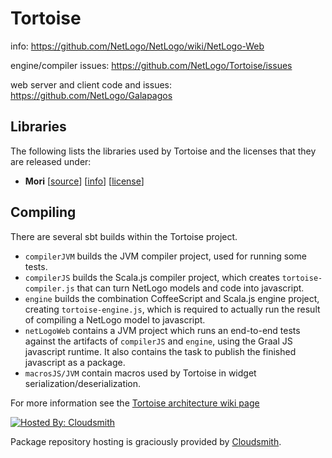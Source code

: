 # Tortoise

info: https://github.com/NetLogo/NetLogo/wiki/NetLogo-Web

engine/compiler issues: https://github.com/NetLogo/Tortoise/issues

web server and client code and issues: https://github.com/NetLogo/Galapagos

## Libraries

The following lists the libraries used by Tortoise and the licenses that they are released under:

  * **Mori** [[source](https://github.com/swannodette/mori)] [[info](http://swannodette.github.io/mori/)] [[license](http://www.eclipse.org/legal/epl-v10.html)]

## Compiling

There are several sbt builds within the Tortoise project.
* `compilerJVM` builds the JVM compiler project, used for running some tests.
* `compilerJS` builds the Scala.js compiler project, which creates `tortoise-compiler.js` that can turn NetLogo models and code into javascript.
* `engine` builds the combination CoffeeScript and Scala.js engine project, creating `tortoise-engine.js`, which is required to actually run the result of compiling a NetLogo model to javascript.
* `netLogoWeb` contains a JVM project which runs an end-to-end tests against the artifacts of `compilerJS` and `engine`, using the Graal JS javascript runtime.  It also contains the task to publish the finished javascript as a package.
* `macrosJS/JVM` contain macros used by Tortoise in widget serialization/deserialization.

For more information see the [Tortoise architecture wiki page](https://github.com/NetLogo/Tortoise/wiki/Architecture)

[![Hosted By: Cloudsmith](https://img.shields.io/badge/OSS%20hosting%20by-cloudsmith-blue?logo=cloudsmith&style=flat-square)](https://cloudsmith.com)

Package repository hosting is graciously provided by [Cloudsmith](https://cloudsmith.com).
